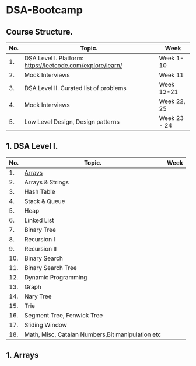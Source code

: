 # DSA-Bootcamp


## Course Structure.

| No. | Topic. | Week
| ---|---|---
| 1. | DSA Level I. Platform: https://leetcode.com/explore/learn/ | Week 1-10
| 2. | Mock Interviews | Week 11
| 3. | DSA Level II. Curated list of problems | Week 12-21
| 4. | Mock Interviews | Week 22, 25
| 5. | Low Level Design, Design patterns | Week 23 - 24



## 1. DSA Level I.

| No. | Topic. | Week
| ---|---|---
| 1. | [Arrays](#1-arrays)  | 
| 2. | Arrays & Strings | 
| 3. | Hash Table | 
| 4. | Stack & Queue  | 
| 5. | Heap | 
| 6. | Linked List  | 
| 7. | Binary Tree  | 
| 8. | Recursion I  | 
| 9. | Recursion II | 
| 10. | Binary Search | 
| 11. | Binary Search Tree  | 
| 12. | Dynamic Programming | 
| 13. | Graph | 
| 14. | Nary Tree | 
| 15. | Trie  | 
| 16. | Segment Tree, Fenwick Tree  | 
| 17. | Sliding Window  | 
| 18. | Math, Misc, Catalan Numbers,Bit manipulation etc  |


## 1. Arrays 

  

